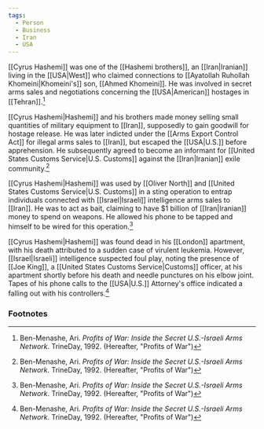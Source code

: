 ```yaml
---
tags:
  - Person
  - Business
  - Iran
  - USA
---
```

[[Cyrus Hashemi]] was one of the [[Hashemi brothers]], an [[Iran|Iranian]] living in the [[USA|West]] who claimed connections to [[Ayatollah Ruhollah Khomeini|Khomeini's]] son, [[Ahmed Khomeini]]. He was involved in secret arms sales and negotiations concerning the [[USA|American]] hostages in [[Tehran]].[^1]

[[Cyrus Hashemi|Hashemi]] and his brothers made money selling small quantities of military equipment to [[Iran]], supposedly to gain goodwill for hostage release. He was later indicted under the [[Arms Export Control Act]] for illegal arms sales to [[Iran]], but escaped the [[USA|U.S.]] before apprehension. He subsequently agreed to become an informant for [[United States Customs Service|U.S. Customs]] against the [[Iran|Iranian]] exile community.[^1]

[[Cyrus Hashemi|Hashemi]] was used by [[Oliver North]] and [[United States Customs Service|U.S. Customs]] in a sting operation to entrap individuals connected with [[Israel|Israeli]] intelligence arms sales to [[Iran]]. He was to act as bait, claiming to have $1 billion of [[Iran|Iranian]] money to spend on weapons. He allowed his phone to be tapped and himself to be wired for this operation.[^1]

[[Cyrus Hashemi|Hashemi]] was found dead in his [[London]] apartment, with his death attributed to a sudden case of virulent leukemia. However, [[Israel|Israeli]] intelligence suspected foul play, noting the presence of [[Joe King]], a [[United States Customs Service|Customs]] officer, at his apartment shortly before his death and needle punctures on his elbow joint. Tapes of his phone calls to the [[USA|U.S.]] Attorney's office indicated a falling out with his controllers.[^1]

### Footnotes
[^1]: Ben-Menashe, Ari. *Profits of War: Inside the Secret U.S.-Israeli Arms Network*. TrineDay, 1992. (Hereafter, "Profits of War")
